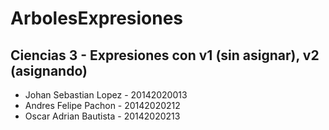 # ArbolesExpresiones
## Ciencias 3 - Expresiones con v1 (sin asignar), v2 (asignando)
- Johan Sebastian Lopez - 20142020013
- Andres Felipe Pachon - 20142020212
- Oscar Adrian Bautista - 20142020213
